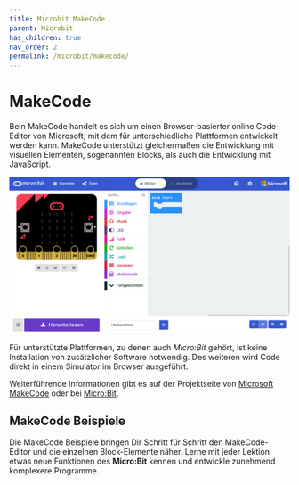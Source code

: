 ```yaml
---
title: Microbit MakeCode
parent: Microbit
has_children: true
nav_order: 2
permalink: /microbit/makecode/
---
```


# MakeCode

Bein MakeCode handelt es sich um einen Browser-basierter online Code-Editor von Microsoft, mit dem für unterschiedliche Plattformen entwickelt werden kann. MakeCode unterstützt gleichermaßen die Entwicklung mit visuellen Elementen, sogenannten Blocks, als auch die Entwicklung mit JavaScript.

![MakeCode Editor](./makecode_editor.png "MakeCode Editor")

Für unterstützte Plattformen, zu denen auch _Micro:Bit_ gehört, ist keine Installation von zusätzlicher Software notwendig. Des weiteren wird Code direkt in einem Simulator im Browser ausgeführt.

Weiterführende Informationen gibt es auf der Projektseite von [Microsoft MakeCode](https://www.microsoft.com/en-us/makecode "Microsoft MakeCode") oder bei [Micro:Bit](https://makecode.microbit.org "Micro:Bit").

## MakeCode Beispiele

Die MakeCode Beispiele bringen Dir Schritt für Schritt den MakeCode-Editor und die einzelnen Block-Elemente näher. Lerne mit jeder Lektion etwas neue Funktionen des __Micro:Bit__ kennen und entwickle zunehmend komplexere Programme. 

